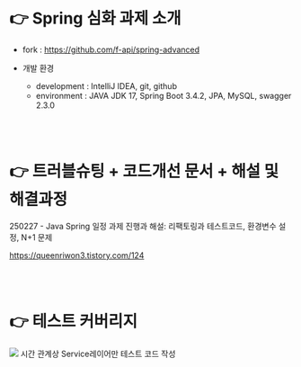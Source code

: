 # 👉 Spring 심화 과제 소개

* fork : https://github.com/f-api/spring-advanced

* 개발 환경
  * development : IntelliJ IDEA, git, github
  * environment : JAVA JDK 17, Spring Boot 3.4.2, JPA, MySQL, swagger 2.3.0

<br><br>

# 👉 트러블슈팅 + 코드개선 문서 + 해설 및 해결과정

250227 - Java Spring 일정 과제 진행과 해설: 리팩토링과 테스트코드, 환경변수 설정, N+1 문제

<https://queenriwon3.tistory.com/124>

<br><br>

# 👉 테스트 커버리지

<img src="https://img1.daumcdn.net/thumb/R1280x0/?scode=mtistory2&fname=https%3A%2F%2Fblog.kakaocdn.net%2Fdn%2FdXxcAE%2FbtsMxlqhU1W%2FBIU9DSJAS5Ne5kNHBg0crk%2Fimg.png">
시간 관계상 Service레이어만 테스트 코드 작성
